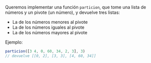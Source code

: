 Queremos implementar una función `particion`, que tome una lista de números y un pivote (un número), y devuelve tres listas:

* La de los números menores al pivote
* La de los números iguales al pivote
* La de los números mayores al pivote

Ejemplo:

```javascript
particion([3 4, 0, 60, 34, 2, 3], 3)
// devuelve [[0, 2], [3, 3], [4, 60, 34]]
```